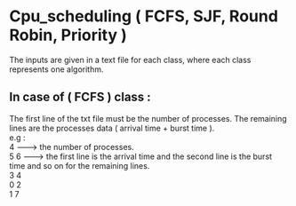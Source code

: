 # Cpu_scheduling ( FCFS, SJF, Round Robin, Priority )

The inputs are given in a text file for each class, where each class represents one algorithm.

## In case of ( FCFS ) class :
The first line of the txt file must be the number of processes.
The remaining lines are the processes data ( arrival time + burst time ). \
e.g :\
4 ---> the number of processes.\
5 6 ---> the first line is the arrival time and the second line is the burst time and so on for the remaining lines.\
3 4\
0 2\
1 7
